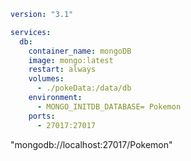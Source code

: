```yaml
version: "3.1"

services:
  db:
    container_name: mongoDB
    image: mongo:latest
    restart: always
    volumes:
      - ./pokeData:/data/db
    environment:
      - MONGO_INITDB_DATABASE= Pokemon
    ports:
      - 27017:27017
```

"mongodb://localhost:27017/Pokemon"
